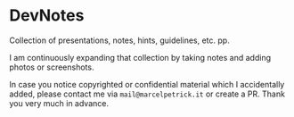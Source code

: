# DevNotes
Collection of presentations, notes, hints, guidelines, etc. pp.

I am continuously expanding that collection by taking notes and adding photos or screenshots.  

In case you notice copyrighted or confidential material which I accidentally added, please contact me via `mail@marcelpetrick.it` or create a PR. Thank you very much in advance.
